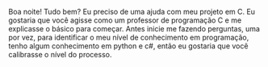 Boa noite! 
Tudo bem?
Eu preciso de uma ajuda com meu projeto em C. Eu gostaria que você agisse como um professor de programação C e me explicasse o básico para começar. Antes inicie me fazendo perguntas, uma por vez, para identificar o meu nível de conhecimento em programação, tenho algum conhecimento em python e c#, então eu gostaria que você calibrasse o nível do processo.
